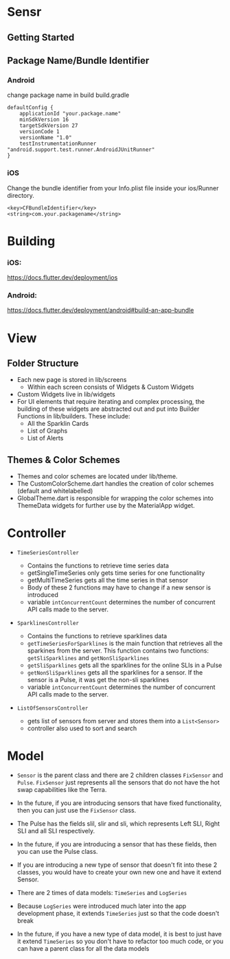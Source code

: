 # Sensr



## Getting Started



## Package Name/Bundle Identifier

### Android
change package name in build build.gradle

```
defaultConfig {
    applicationId "your.package.name"
    minSdkVersion 16
    targetSdkVersion 27
    versionCode 1
    versionName "1.0"
    testInstrumentationRunner "android.support.test.runner.AndroidJUnitRunner"
}
```

### iOS

Change the bundle identifier from your Info.plist file inside your ios/Runner directory.

```
<key>CFBundleIdentifier</key>
<string>com.your.packagename</string>
```

# Building

### iOS:
<https://docs.flutter.dev/deployment/ios>
### Android:
<https://docs.flutter.dev/deployment/android#build-an-app-bundle>


# View

## Folder Structure
- Each new page is stored in lib/screens
  - Within each screen consists of Widgets & Custom Widgets
- Custom Widgets live in lib/widgets
- For UI elements that require iterating and complex processing, the building of these widgets are abstracted out and put into Builder Functions in lib/builders. These include:
  - All the Sparklin Cards
  - List of Graphs
  - List of Alerts
## Themes & Color Schemes

- Themes and color schemes are located under lib/theme.
- The CustomColorScheme.dart handles the creation of color schemes (default and whitelabelled)
- GlobalTheme.dart is responsible for wrapping the color schemes into ThemeData widgets for further use by the MaterialApp widget.

# Controller
- `TimeSeriesController`
    - Contains the functions to retrieve time series data
    - getSingleTimeSeries only gets time series for one functionality
    - getMultiTimeSeries gets all the time series in that sensor
    - Body of these 2 functions may have to change if a new sensor is introduced
    - variable `intConcurrentCount` determines the number of concurrent API calls made to the server.

- `SparklinesController`
    - Contains the functions to retrieve sparklines data
    - `getTimeSeriesForSparklines` is the main function that retrieves all the sparkines from the server. This function contains two functions: `getSliSparklines` and `getNonSliSparklines`
    - `getSliSparklines` gets all the sparklines for the online SLIs in a Pulse
    - `getNonSliSparklines` gets all the sparklines for a sensor. If the sensor is a Pulse, it was get the non-sli sparklines
    - variable `intConcurrentCount` determines the number of concurrent API calls made to the server.

- `ListOfSensorsController`
    - gets list of sensors from server and stores them into a `List<Sensor>` 
    - controller also used to sort and search


# Model
- `Sensor` is the parent class and there are 2 children classes `FixSensor` and `Pulse`. `FixSensor` just represents all the sensors that do not have the hot swap capabilities like the Terra. 
- In the future, if you are introducing sensors that have fixed functionality, then you can just use the `FixSensor` class.
- The Pulse has the fields slil, slir and sli, which represents Left SLI, Right SLI and all SLI respectively.
- In the future, if you are introducing a sensor that has these fields, then you can use the Pulse class.
- If you are introducing a new type of sensor that doesn't fit into these 2 classes, you would have to create your own new one and have it extend Sensor.

- There are 2 times of data models: `TimeSeries` and `LogSeries`
- Because `LogSeries` were introduced much later into the app development phase, it extends `TimeSeries` just so that the code doesn't break
- In the future, if you have a new type of data model, it is best to just have it extend `TimeSeries` so you don't have to refactor too much code, or you can have a parent class for all the data models
